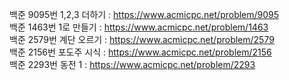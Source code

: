 백준 9095번 1,2,3 더하기 : https://www.acmicpc.net/problem/9095 <br>
백준 1463번 1로 만들기 : https://www.acmicpc.net/problem/1463 <br>
백준 2579번 계단 오르기 : https://www.acmicpc.net/problem/2579 <br>
백준 2156번 포도주 시식 : https://www.acmicpc.net/problem/2156 <br>
백준 2293번 동전 1 : https://www.acmicpc.net/problem/2293 <br>

